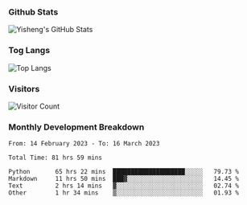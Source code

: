 ### Github Stats
![Yisheng's GitHub Stats](https://github-readme-stats-9qabuvhk1-gongyisheng.vercel.app/api?username=gongyisheng&count_private=true&show_icons=true)
### Tog Langs
![Top Langs](https://github-readme-stats-9qabuvhk1-gongyisheng.vercel.app/api/top-langs/?username=gongyisheng&layout=compact)
### Visitors
![Visitor Count](https://profile-counter.glitch.me/gongyisheng/count.svg)
### Monthly Development Breakdown
<!--START_SECTION:waka-->

```text
From: 14 February 2023 - To: 16 March 2023

Total Time: 81 hrs 59 mins

Python       65 hrs 22 mins  ████████████████████░░░░░   79.73 %
Markdown     11 hrs 50 mins  ███▓░░░░░░░░░░░░░░░░░░░░░   14.45 %
Text         2 hrs 14 mins   ▓░░░░░░░░░░░░░░░░░░░░░░░░   02.74 %
Other        1 hr 34 mins    ▒░░░░░░░░░░░░░░░░░░░░░░░░   01.93 %
```

<!--END_SECTION:waka-->
